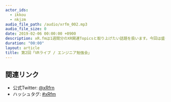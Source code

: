 ```yaml
---
actor_ids:
  - ikkou
  - nkjzm
audio_file_path: /audio/xrfm_002.mp3
audio_file_size: 0
date: 2019-02-06 00:00:00 +0900
description: xR.fmは1週間分のXR関連Topicsと取り上げたい話題を扱います。今回は盛り上がりを見せるVRライブなどについて話しました。
duration: "00:00"
layout: article
title: 第2回「VRライブ / エンジニア勉強会」
---
```


## 関連リンク

- 公式Twitter: [@xRfrn](https://twitter.com/xrfrn)
- ハッシュタグ: [#xRfm](https://twitter.com/hashtag/xRfm?src=hash)
